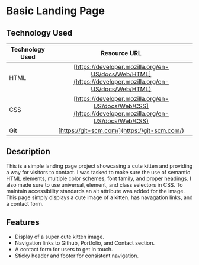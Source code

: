 # Basic Landing Page

## Technology Used 

| Technology Used         | Resource URL           | 
| ------------- |:-------------:| 
| HTML    | [https://developer.mozilla.org/en-US/docs/Web/HTML](https://developer.mozilla.org/en-US/docs/Web/HTML) | 
| CSS     | [https://developer.mozilla.org/en-US/docs/Web/CSS](https://developer.mozilla.org/en-US/docs/Web/CSS)      |   
| Git | [https://git-scm.com/](https://git-scm.com/)     |  

## Description

This is a simple landing page project showcasing a cute kitten and providing a way for visitors to contact. I was tasked to make sure the use of semantic HTML elements, multiple color schemes, font family, and proper headings. I also made sure to use universal, element, and class selectors in CSS. To maintain accessibility standards an alt attribute was added for the image. This page simply displays a cute image of a kitten, has navagation links, and a contact form. 

## Features

- Display of a super cute kitten image.
- Navigation links to Github, Portfolio, and Contact section.
- A contact form for users to get in touch.
- Sticky header and footer for consistent navigation.

